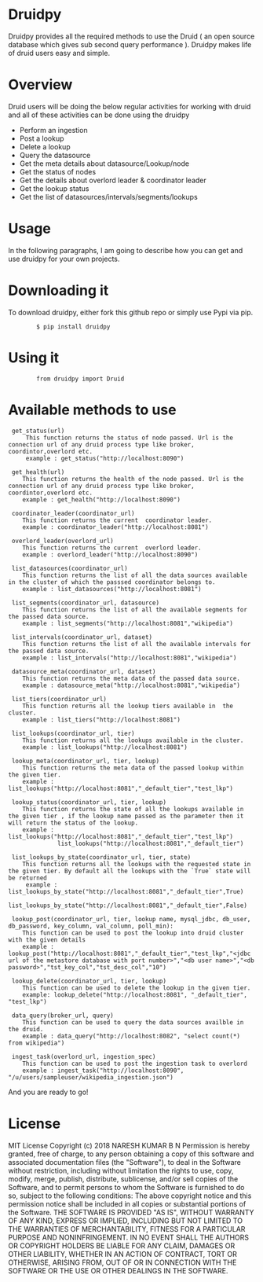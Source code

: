 # Druidpy

Druidpy provides all the required methods to use the Druid ( an open source database which gives sub second query performance ). Druidpy makes life of druid users easy and simple. 

# Overview

Druid users will be doing the below regular activities for working with druid and all of these activities can be done using the druidpy

  - Perform an ingestion
  - Post a lookup
  - Delete a lookup
  - Query the datasource
  - Get the meta details about datasource/Lookup/node
  - Get the status of nodes
  - Get the details about overlord leader & coordinator leader
  - Get the lookup status 
  - Get the list of datasources/intervals/segments/lookups


# Usage

In the following paragraphs, I am going to describe how you can get and use druidpy for your own projects.

# Downloading it

To download druidpy, either fork this github repo or simply use Pypi via pip.

            $ pip install druidpy

# Using it


            from druidpy import Druid
            
# Available methods to use

     get_status(url)  
         This function returns the status of node passed. Url is the connection url of any druid process type like broker, coordintor,overlord etc.
         example : get_status("http://localhost:8090")

     get_health(url) 
        This function returns the health of the node passed. Url is the connection url of any druid process type like broker, coordintor,overlord etc.
        example : get_health("http://localhost:8090")

     coordinator_leader(coordinator_url)
        This function returns the current  coordinator leader.
        example : coordinator_leader("http://localhost:8081")

     overlord_leader(overlord_url)  
        This function returns the current  overlord leader.
        example : overlord_leader("http://localhost:8090")

     list_datasources(coordinator_url)
        This function returns the list of all the data sources available in the cluster of which the passsed coordinator belongs to.
        example : list_datasources("http://localhost:8081")

     list_segments(coordinator_url, datasource)
        This function returns the list of all the available segments for the passed data source.
        example : list_segments("http://localhost:8081","wikipedia")

     list_intervals(coordinator_url, dataset)
        This function returns the list of all the available intervals for the passed data source.
        example : list_intervals("http://localhost:8081","wikipedia")

     datasource_meta(coordinator_url, dataset)
        This function returns the meta data of the passed data source.
        example : datasource_meta("http://localhost:8081","wikipedia")

     list_tiers(coordinator_url)
        This function returns all the lookup tiers available in  the  cluster.
        example : list_tiers("http://localhost:8081")

     list_lookups(coordinator_url, tier)
        This function returns all the lookups available in the cluster.
        example : list_lookups("http://localhost:8081")

     lookup_meta(coordinator_url, tier, lookup)  
        This function returns the meta data of the passed lookup within the given tier.
        example : list_lookups("http://localhost:8081","_default_tier","test_lkp")

     lookup_status(coordinator_url, tier, lookup)
        This function returns the state of all the lookups available in the given tier , if the lookup name passed as the parameter then it will return the status of the lookup.
        example : list_lookups("http://localhost:8081","_default_tier","test_lkp") 
                  list_lookups("http://localhost:8081","_default_tier")

     list_lookups_by_state(coordinator_url, tier, state)
        This function returns all the lookups with the requested state in the given tier. By default all the lookups with the `True` state will be returned
         example : list_lookups_by_state("http://localhost:8081","_default_tier",True)  
                   list_lookups_by_state("http://localhost:8081","_default_tier",False) 

     lookup_post(coordinator_url, tier, lookup name, mysql_jdbc, db_user, db_password, key_column, val_column, poll_min):  
        This function can be used to post the lookup into druid cluster with the given details
        example : lookup_post("http://localhost:8081","_default_tier","test_lkp","<jdbc url of the metastore database with port number>","<db user name>","<db password>","tst_key_col","tst_desc_col","10")
        
     lookup_delete(coordinator_url, tier, lookup)  
        This function can be used to delete the lookup in the given tier.
        example: lookup_delete("http://localhost:8081", "_default_tier", "test_lkp")

     data_query(broker_url, query)  
        This function can be used to query the data sources availble in the druid.
        example : data_query("http://localhost:8082", "select count(*) from wikipedia") 

     ingest_task(overlord_url, ingestion_spec)  
        This function can be used to post the ingestion task to overlord
        example : ingest_task("http://localhost:8090", "/u/users/sampleuser/wikipedia_ingestion.json") 
            
And you are ready to go!




# License
MIT License
Copyright (c) 2018 NARESH KUMAR B N
Permission is hereby granted, free of charge, to any person obtaining a copy
of this software and associated documentation files (the "Software"), to deal
in the Software without restriction, including without limitation the rights
to use, copy, modify, merge, publish, distribute, sublicense, and/or sell
copies of the Software, and to permit persons to whom the Software is
furnished to do so, subject to the following conditions:
The above copyright notice and this permission notice shall be included in all
copies or substantial portions of the Software.
THE SOFTWARE IS PROVIDED "AS IS", WITHOUT WARRANTY OF ANY KIND, EXPRESS OR
IMPLIED, INCLUDING BUT NOT LIMITED TO THE WARRANTIES OF MERCHANTABILITY,
FITNESS FOR A PARTICULAR PURPOSE AND NONINFRINGEMENT. IN NO EVENT SHALL THE
AUTHORS OR COPYRIGHT HOLDERS BE LIABLE FOR ANY CLAIM, DAMAGES OR OTHER
LIABILITY, WHETHER IN AN ACTION OF CONTRACT, TORT OR OTHERWISE, ARISING FROM,
OUT OF OR IN CONNECTION WITH THE SOFTWARE OR THE USE OR OTHER DEALINGS IN THE
SOFTWARE.
